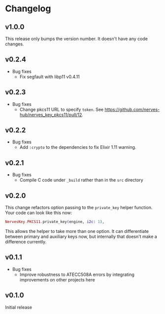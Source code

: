 # Changelog

## v1.0.0

This release only bumps the version number. It doesn't have any code changes.

## v0.2.4

* Bug fixes
  * Fix segfault with libp11 v0.4.11

## v0.2.3

* Bug fixes
  * Change pkcs11 URL to specify `token`. See
    https://github.com/nerves-hub/nerves_key_pkcs11/pull/12.

## v0.2.2

* Bug fixes
  * Add `:crypto` to the dependencies to fix Elixir 1.11 warning.

## v0.2.1

* Bug fixes
  * Compile C code under `_build` rather than in the `src` directory

## v0.2.0

This change refactors option passing to the `private_key` helper function. Your
code can look like this now:

```elixir
NervesKey.PKCS11.private_key(engine, i2c: 1),
```

This allows the helper to take more than one option. It can differentiate
between primary and auxiliary keys now, but internally that doesn't make a
difference currently.

## v0.1.1

* Bug fixes
  * Improve robustness to ATECC508A errors by integrating improvements on other
    projects here

## v0.1.0

Initial release

